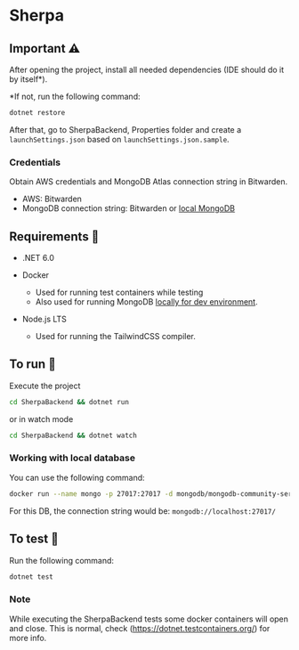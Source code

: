 # Sherpa

## Important ⚠️
After opening the project, install all needed dependencies (IDE should do it by itself*).

*If not, run the following command:
```bash
dotnet restore
```

After that, go to SherpaBackend, Properties folder and create a `launchSettings.json` based on `launchSettings.json.sample`. 

### Credentials
Obtain AWS credentials and MongoDB Atlas connection string in Bitwarden.

- AWS: Bitwarden
- MongoDB connection string: Bitwarden or [local MongoDB](#running-local-db)

## Requirements 🗻

- .NET 6.0
- Docker
  - Used for running test containers while testing
  - Also used for running MongoDB [locally for dev environment](#running-local-db).
    
- Node.js LTS
  - Used for running the TailwindCSS compiler.

## To run 🚀
Execute the project
```bash
cd SherpaBackend && dotnet run
``` 
or in watch mode
```bash
cd SherpaBackend && dotnet watch
```

### <p id="running-local-db">Working with local database</p>

You can use the following command:
  ```bash
  docker run --name mongo -p 27017:27017 -d mongodb/mongodb-community-server:latest
  ```

For this DB, the connection string would be: `mongodb://localhost:27017/`

## To test 🧪

Run the following command:
```bash
dotnet test
```

### Note

While executing the SherpaBackend tests some docker containers will open and close. This is normal, check (https://dotnet.testcontainers.org/) for more info.